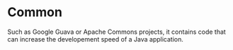 # Common

Such as Google Guava or Apache Commons projects, it contains code that can increase the developement speed of a Java application.

